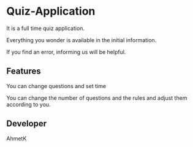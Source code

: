 # Quiz-Application

It is a full time quiz application.

Everything you wonder is available in the initial information.

If you find an error, informing us will be helpful.

## Features

You can change questions and set time

You can change the number of questions and the rules and adjust them according to you.

## Developer

AhmetK